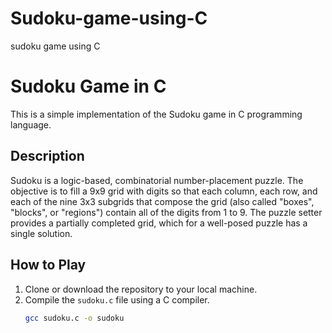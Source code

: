 # Sudoku-game-using-C
sudoku game using C 
# Sudoku Game in C

This is a simple implementation of the Sudoku game in C programming language.

## Description

Sudoku is a logic-based, combinatorial number-placement puzzle. The objective is to fill a 9x9 grid with digits so that each column, each row, and each of the nine 3x3 subgrids that compose the grid (also called "boxes", "blocks", or "regions") contain all of the digits from 1 to 9. The puzzle setter provides a partially completed grid, which for a well-posed puzzle has a single solution.

## How to Play

1. Clone or download the repository to your local machine.
2. Compile the `sudoku.c` file using a C compiler.
   ```bash
   gcc sudoku.c -o sudoku
